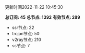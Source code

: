 更新时间2022-11-22 10:45:30

**总订阅: 45**
**总节点: 1392**
**有效节点: 289**
- ssr节点: 22
- trojan节点: 50
- v2ray节点: 210
- ss节点: 7
